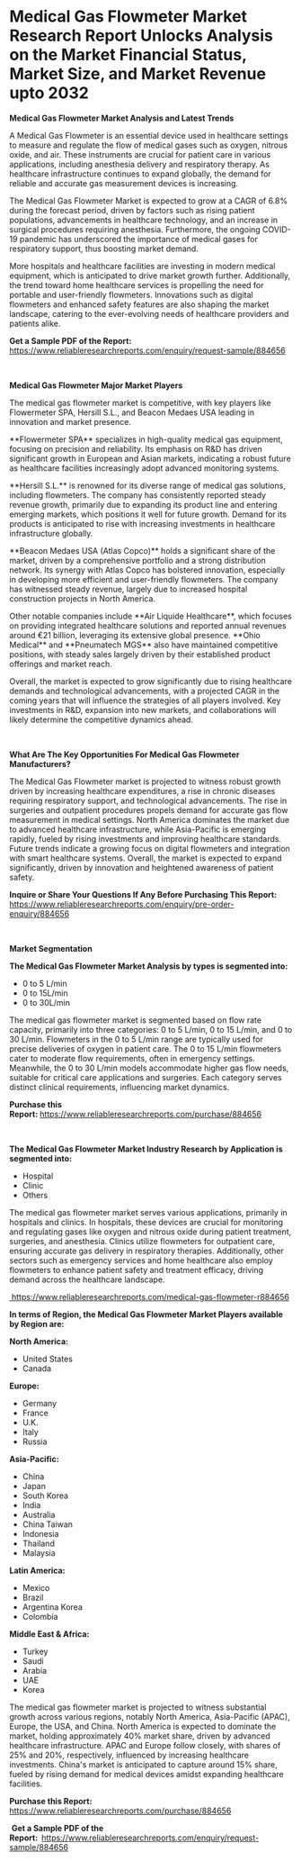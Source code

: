 <p><h1>Medical Gas Flowmeter Market Research Report Unlocks Analysis on the Market Financial Status, Market Size, and Market Revenue upto 2032</h1></p><p><strong>Medical Gas Flowmeter Market Analysis and Latest Trends</strong></p>
<p><p>A Medical Gas Flowmeter is an essential device used in healthcare settings to measure and regulate the flow of medical gases such as oxygen, nitrous oxide, and air. These instruments are crucial for patient care in various applications, including anesthesia delivery and respiratory therapy. As healthcare infrastructure continues to expand globally, the demand for reliable and accurate gas measurement devices is increasing.</p><p>The Medical Gas Flowmeter Market is expected to grow at a CAGR of 6.8% during the forecast period, driven by factors such as rising patient populations, advancements in healthcare technology, and an increase in surgical procedures requiring anesthesia. Furthermore, the ongoing COVID-19 pandemic has underscored the importance of medical gases for respiratory support, thus boosting market demand. </p><p>More hospitals and healthcare facilities are investing in modern medical equipment, which is anticipated to drive market growth further. Additionally, the trend toward home healthcare services is propelling the need for portable and user-friendly flowmeters. Innovations such as digital flowmeters and enhanced safety features are also shaping the market landscape, catering to the ever-evolving needs of healthcare providers and patients alike.</p></p>
<p><strong>Get a Sample PDF of the Report:&nbsp;</strong> <a href="https://www.reliableresearchreports.com/enquiry/request-sample/884656?utm_campaign=3111&utm_medium=2&utm_source=Github&utm_content=ia&utm_term=13042025&utm_id=medical-gas-flowmeter">https://www.reliableresearchreports.com/enquiry/request-sample/884656</a></p>
<p>&nbsp;</p>
<p><strong>Medical Gas Flowmeter Major Market Players</strong></p>
<p><p>The medical gas flowmeter market is competitive, with key players like Flowermeter SPA, Hersill S.L., and Beacon Medaes USA leading in innovation and market presence. </p><p>**Flowermeter SPA** specializes in high-quality medical gas equipment, focusing on precision and reliability. Its emphasis on R&D has driven significant growth in European and Asian markets, indicating a robust future as healthcare facilities increasingly adopt advanced monitoring systems.</p><p>**Hersill S.L.** is renowned for its diverse range of medical gas solutions, including flowmeters. The company has consistently reported steady revenue growth, primarily due to expanding its product line and entering emerging markets, which positions it well for future growth. Demand for its products is anticipated to rise with increasing investments in healthcare infrastructure globally.</p><p>**Beacon Medaes USA (Atlas Copco)** holds a significant share of the market, driven by a comprehensive portfolio and a strong distribution network. Its synergy with Atlas Copco has bolstered innovation, especially in developing more efficient and user-friendly flowmeters. The company has witnessed steady revenue, largely due to increased hospital construction projects in North America.</p><p>Other notable companies include **Air Liquide Healthcare**, which focuses on providing integrated healthcare solutions and reported annual revenues around €21 billion, leveraging its extensive global presence. **Ohio Medical** and **Pneumatech MGS** also have maintained competitive positions, with steady sales largely driven by their established product offerings and market reach.</p><p>Overall, the market is expected to grow significantly due to rising healthcare demands and technological advancements, with a projected CAGR in the coming years that will influence the strategies of all players involved. Key investments in R&D, expansion into new markets, and collaborations will likely determine the competitive dynamics ahead.</p></p>
<p>&nbsp;</p>
<p><strong>What Are The Key Opportunities For Medical Gas Flowmeter Manufacturers?</strong></p>
<p><p>The Medical Gas Flowmeter market is projected to witness robust growth driven by increasing healthcare expenditures, a rise in chronic diseases requiring respiratory support, and technological advancements. The rise in surgeries and outpatient procedures propels demand for accurate gas flow measurement in medical settings. North America dominates the market due to advanced healthcare infrastructure, while Asia-Pacific is emerging rapidly, fueled by rising investments and improving healthcare standards. Future trends indicate a growing focus on digital flowmeters and integration with smart healthcare systems. Overall, the market is expected to expand significantly, driven by innovation and heightened awareness of patient safety.</p></p>
<p><strong>Inquire or Share Your Questions If Any Before Purchasing This Report:</strong> <a href="https://www.reliableresearchreports.com/enquiry/pre-order-enquiry/884656?utm_campaign=3111&utm_medium=2&utm_source=Github&utm_content=ia&utm_term=13042025&utm_id=medical-gas-flowmeter">https://www.reliableresearchreports.com/enquiry/pre-order-enquiry/884656</a></p>
<p>&nbsp;</p>
<p><strong>Market Segmentation</strong></p>
<p><strong>The Medical Gas Flowmeter Market Analysis by types is segmented into:</strong></p>
<p><ul><li>0 to 5 L/min</li><li>0 to 15L/min</li><li>0 to 30L/min</li></ul></p>
<p><p>The medical gas flowmeter market is segmented based on flow rate capacity, primarily into three categories: 0 to 5 L/min, 0 to 15 L/min, and 0 to 30 L/min. Flowmeters in the 0 to 5 L/min range are typically used for precise deliveries of oxygen in patient care. The 0 to 15 L/min flowmeters cater to moderate flow requirements, often in emergency settings. Meanwhile, the 0 to 30 L/min models accommodate higher gas flow needs, suitable for critical care applications and surgeries. Each category serves distinct clinical requirements, influencing market dynamics.</p></p>
<p><strong>Purchase this Report:&nbsp;</strong><a href="https://www.reliableresearchreports.com/purchase/884656?utm_campaign=3111&utm_medium=2&utm_source=Github&utm_content=ia&utm_term=13042025&utm_id=medical-gas-flowmeter">https://www.reliableresearchreports.com/purchase/884656</a></p>
<p>&nbsp;</p>
<p><strong>The Medical Gas Flowmeter Market Industry Research by Application is segmented into:</strong></p>
<p><ul><li>Hospital</li><li>Clinic</li><li>Others</li></ul></p>
<p><p>The medical gas flowmeter market serves various applications, primarily in hospitals and clinics. In hospitals, these devices are crucial for monitoring and regulating gases like oxygen and nitrous oxide during patient treatment, surgeries, and anesthesia. Clinics utilize flowmeters for outpatient care, ensuring accurate gas delivery in respiratory therapies. Additionally, other sectors such as emergency services and home healthcare also employ flowmeters to enhance patient safety and treatment efficacy, driving demand across the healthcare landscape.</p></p>
<p><a href="https://www.reliableresearchreports.com/medical-gas-flowmeter-r884656?utm_campaign=3111&utm_medium=2&utm_source=Github&utm_content=ia&utm_term=13042025&utm_id=medical-gas-flowmeter">&nbsp;https://www.reliableresearchreports.com/medical-gas-flowmeter-r884656</a></p>
<p><strong>In terms of Region, the Medical Gas Flowmeter Market Players available by Region are:</strong></p>
<p>
    <p> <strong> North America: </strong>
        <ul>
            <li>United States</li>
            <li>Canada</li>
        </ul>
        </p> 
    <p> <strong> Europe: </strong>
        <ul>
            <li>Germany</li>
            <li>France</li>
            <li>U.K.</li>
            <li>Italy</li>
            <li>Russia</li>
        </ul>
        </p> 
    <p> <strong> Asia-Pacific: </strong>
        <ul>
            <li>China</li>
            <li>Japan</li>
            <li>South Korea</li>
            <li>India</li>
            <li>Australia</li>
            <li>China Taiwan</li>
            <li>Indonesia</li>
            <li>Thailand</li>
            <li>Malaysia</li>
        </ul>
        </p> 
    <p> <strong> Latin America: </strong>
        <ul>
            <li>Mexico</li>
            <li>Brazil</li>
            <li>Argentina Korea</li>
            <li>Colombia</li>
        </ul>
        </p> 
    <p> <strong> Middle East & Africa: </strong>
        <ul>
            <li>Turkey</li>
            <li>Saudi</li>
            <li>Arabia</li>
            <li>UAE</li>
            <li>Korea</li>
        </ul>
    </p>
    </p>
<p><p>The medical gas flowmeter market is projected to witness substantial growth across various regions, notably North America, Asia-Pacific (APAC), Europe, the USA, and China. North America is expected to dominate the market, holding approximately 40% market share, driven by advanced healthcare infrastructure. APAC and Europe follow closely, with shares of 25% and 20%, respectively, influenced by increasing healthcare investments. China's market is anticipated to capture around 15% share, fueled by rising demand for medical devices amidst expanding healthcare facilities.</p></p>
<p><strong>Purchase this Report: </strong><a href="https://www.reliableresearchreports.com/purchase/884656?utm_campaign=3111&utm_medium=2&utm_source=Github&utm_content=ia&utm_term=13042025&utm_id=medical-gas-flowmeter">https://www.reliableresearchreports.com/purchase/884656</a></p>
<p>&nbsp;<strong>Get a Sample PDF of the Report:&nbsp;&nbsp;</strong><a href="https://www.reliableresearchreports.com/enquiry/request-sample/884656?utm_campaign=3111&utm_medium=2&utm_source=Github&utm_content=ia&utm_term=13042025&utm_id=medical-gas-flowmeter">https://www.reliableresearchreports.com/enquiry/request-sample/884656</a></p>
<p><strong></strong></p>
<p><p></p><p></p><p></p></p>